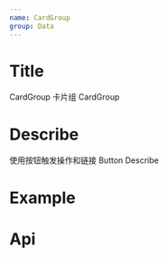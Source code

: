 ```yaml
---
name: CardGroup
group: Data
---
```


# Title

CardGroup 卡片组
CardGroup

# Describe

使用按钮触发操作和链接
Button Describe

# Example

# Api
